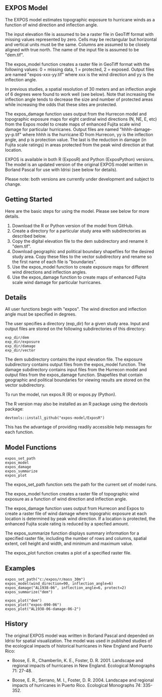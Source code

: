 ## EXPOS Model

The EXPOS model estimates topographic exposure to hurricane winds as a function
of wind direction and inflection angle.

The input elevation file is assumed to be a raster file in GeoTiff format with 
missing values represented by zero.  Cells may be rectangular but horizontal and 
vertical units must be the same. Columns are assumed to be closely aligned with 
true north. The name of the input file is assumed to be "dem.tif".

The expos_model function creates a raster file in GeoTiff format with the following
values: 0 = missing data, 1 = protected, 2 = exposed. Output files are named 
"expos-xxx-yy.tif" where xxx is the wind direction and yy is the inflection angle.

In previous studies, a spatial resolution of 30 meters and an inflection angle of 
6 degrees were found to work well (see below). Note that increasing the inflection 
angle tends to decrease the size and number of protected areas while increasing 
the odds that these sites are protected.

The expos_damage function uses output from the Hurrecon model and topographic
exposure maps for eight cardinal wind directions (N, NE, E, etc) from the Expos
model to create maps of enhanced Fujita scale wind damage for particular hurricanes.
Output files are named "hhhh-damage-yy-p.tif" where hhhh is the hurricane ID from 
Hurrecon, yy is the inflection angle, and p is protection value. The last is the
reduction in damage (in Fujita scale ratings) in areas protected from the peak
wind direction at that location.

EXPOS is available in both R (ExposR) and Python (ExposPython) versions. 
The model is an updated version of the original EXPOS model written in Borland 
Pascal for use with Idrisi (see below for details).

Please note: both versions are currently under development and subject to change.

## Getting Started

Here are the basic steps for using the model. Please see below for more details.

1. Download the R or Python version of the model from GitHub.
2. Create a directory for a particular study area with subdirectories as described 
below.
3. Copy the digital elevation file to the dem subdirectory and rename it "dem.tif".
4. Download geographic and political boundary shapefiles for the desired study area.
Copy these files to the vector subdirectory and rename so the first name of each file 
is "boundaries".
5. Use the expos_model function to create exposure maps for different wind directions 
and inflection angles.
6. Use the expos_damage function to create maps of enhanced Fujita scale wind damage
for particular hurricanes.

## Details

All user functions begin with "expos". The wind direction and inflection angle must be
specified in degrees.

The user specifies a directory (exp_dir) for a given study area. Input and output
files are stored on the following subdirectories of this directory:


```{r}
exp_dir/dem
exp_dir/exposure
exp_dir/damage
exp_dir/vector
```

The dem subdirectory contains the input elevation file. The exposure subdirectory 
contains output files from the expos_model function. The damage subdirectory contains
input files from the Hurrecon model and output files from the expos_damage function.
Shapefiles that contain geographic and political boundaries for viewing results are
stored on the vector subdirectory.

To run the model, run expos.R (R) or expos.py (Python). 

The R version may also be installed as an R package using the devtools package:

```{r}	
devtools::install_github("expos-model/ExposR")
```

This has the advantage of providing readily accessible help messages for each 
function.

## Model Functions

```{r}	
expos_set_path
expos_model
expos_damage
expos_summarize
expos_plot
```

The expos_set_path function sets the path for the current set of model runs.

The expos_model function creates a raster file of topographic wind exposure 
as a function of wind direction and inflection angle.

The expos_damage function uses output from Hurrecon and Expos to create a raster
file of wind damage where topograhic exposure at each location is determined 
by peak wind direction. If a location is protected, the enhanced Fujita scale 
rating is reduced by a specfied amount.

The expos_summarize function displays summary information for a specified raster
file, including the number of rows and columns, spatial extent, cell height and 
width, and minimum and maximum value.

The expos_plot function creates a plot of a specified raster file.

## Examples


```{r}
expos_set_path("c:/expos/r/mass_30m")
expos_model(wind_direction=90, inflection_angle=6)
expos_damage("AL1938-06", inflection_angle=6, protect=2)
expos_summarize("dem")

expos_plot("dem")
expos_plot("expos-090-06")
expos_plot("AL1938-06-damage-06-2")
```

## History

The original EXPOS model was written in Borland Pascal and depended on Idrisi 
for spatial visualization. The model was used in published studies of the ecological 
impacts of historical hurricanes in New England and Puerto Rico:

* Boose, E. R., Chamberlin, K. E., Foster, D. R. 2001. Landscape and regional impacts 
of hurricanes in New England. Ecological Monographs 71: 27-48.

* Boose, E. R., Serrano, M. I., Foster, D. R. 2004. Landscape and regional impacts of 
hurricanes in Puerto Rico. Ecological Monographs 74: 335-352.


